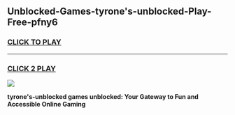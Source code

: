
## Unblocked-Games-tyrone's-unblocked-Play-Free-pfny6
<h3>
<a href="https://premium76.site?title=tyrone's-unblocked&ref=21A">CLICK TO PLAY</a></h3>
<hr>

<h3>
<a href="https://premium76.site?title=tyrone's-unblocked&ref=21A">CLICK 2 PLAY</a>
  
</h3>

<a href="https://premium76.site?title=tyrone's-unblocked&ref=21A"><img src="https://clearcache.store/games.png"></a>


**tyrone's-unblocked games unblocked: Your Gateway to Fun and Accessible Online Gaming**
